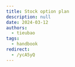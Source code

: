 ```yaml
---
title: Stock option plan
description: null
date: 2024-03-12
authors:
  - tieubao
tags:
  - handbook
redirect:
  - /ycA5yQ
---
```

